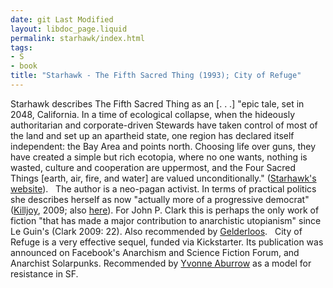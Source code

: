 ```yaml
---
date: git Last Modified
layout: libdoc_page.liquid
permalink: starhawk/index.html
tags:
- S
- book
title: "Starhawk - The Fifth Sacred Thing (1993); City of Refuge"
---
```


Starhawk describes The Fifth Sacred Thing as an [. . .] "epic  tale, set in 2048, California. In a time of ecological collapse, when the  hideously authoritarian and corporate-driven Stewards have taken control of most  of the land and set up an apartheid state, one region has declared itself  independent: the Bay Area and points north. Choosing life over guns, they have  created a simple but rich ecotopia, where no one wants, nothing is wasted,  culture and cooperation are uppermost, and the Four Sacred Things [earth, air,  fire, and water] are valued unconditionally." (<a href="http://www.starhawk.org/writings/fifth-sacred-thing.html">Starhawk's  website</a>).
 
The author is a neo-pagan activist.  In terms of practical politics she describes herself as now "actually more of a  progressive democrat" (<a href="k.htm#Killjoy">Killjoy</a>, 2009; also <a href="http://www.tangledwilderness.org/pdfs/mmlb14-starhawk-web.pdf">here</a>).  For John P. Clark this is perhaps the only work of fiction "that has made a  major contribution to anarchistic utopianism" since Le Guin's (Clark 2009: 22).  Also recommended by <a href="http://www.infoshop.org/pdfs/AnarchyWorks.pdf"> Gelderloos</a>.
 
City of Refuge is a very  effective sequel, funded via Kickstarter. Its publication was announced on  Facebook's Anarchism and Science Fiction Forum, and Anarchist Solarpunks.  Recommended by <a href="https://godsandradicals.org/2016/12/03/models-for-resistance/">Yvonne  Aburrow</a> as a model for resistance in SF.